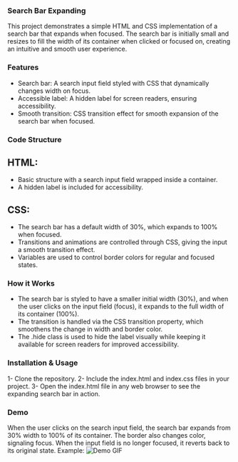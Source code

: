 ### Search Bar Expanding

This project demonstrates a simple HTML and CSS implementation of a search bar that expands when focused. The search bar is initially small and resizes to fill the width of its container when clicked or focused on, creating an intuitive and smooth user experience.

### Features
- Search bar: A search input field styled with CSS that dynamically changes width on focus.
- Accessible label: A hidden label for screen readers, ensuring accessibility.
- Smooth transition: CSS transition effect for smooth expansion of the search bar when focused.

### Code Structure

## HTML:
- Basic structure with a search input field wrapped inside a container.
- A hidden label is included for accessibility.
## CSS:
- The search bar has a default width of 30%, which expands to 100% when focused.
- Transitions and animations are controlled through CSS, giving the input a smooth transition effect.
- Variables are used to control border colors for regular and focused states.

### How it Works

- The search bar is styled to have a smaller initial width (30%), and when the user clicks on the input field (focus), it expands to the full width of its container (100%).
- The transition is handled via the CSS transition property, which smoothens the change in width and border color.
- The .hide class is used to hide the label visually while keeping it available for screen readers for improved accessibility.

### Installation & Usage

1- Clone the repository.
2- Include the index.html and index.css files in your project.
3- Open the index.html file in any web browser to see the expanding search bar in action.

### Demo

When the user clicks on the search input field, the search bar expands from 30% width to 100% of its container. The border also changes color, signaling focus. When the input field is no longer focused, it reverts back to its original state.
Example:
![Demo GIF](.gif)


